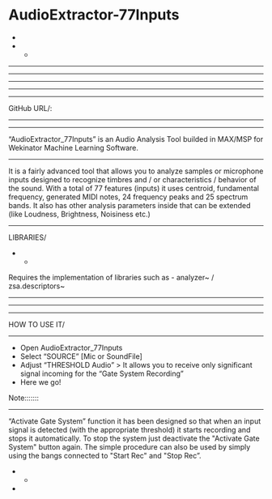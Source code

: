 # AudioExtractor-77Inputs
-
- -
- - - 
- - - -
- - - - - 
- - - - - - 
- - - - - - - - - - - - - - - - - - - - - - - - - - - - - - - - - - - - 

GitHub URL/: 
- - - - - - 
- - - - - 

“AudioExtractor_77Inputs” is an Audio Analysis Tool builded in MAX/MSP for Wekinator 
Machine Learning Software.

- - - -
It is a fairly advanced tool that allows you to analyze samples or microphone inputs 
designed to recognize timbres and / or characteristics / behavior of the sound.
With a total of 77 features (inputs) it uses centroid, fundamental frequency, generated MIDI notes, 
24 frequency peaks and 25 spectrum bands.
It also has other analysis parameters inside that can be extended (like Loudness, Brightness, Noisiness etc.)

- - - 
LIBRARIES/
- - 
Requires the implementation of libraries such as - analyzer~ /  zsa.descriptors~

- - - - - - 
- - - - - 
- - - -
HOW TO USE IT/
- - - 
- Open AudioExtractor_77Inputs
- Select “SOURCE” [Mic or SoundFile]
- Adjust “THRESHOLD Audio” > It allows you to receive only significant signal incoming for the “Gate System Recording”
- Here we go!

Note::::::: 
- - -
“Activate Gate System” function it has been designed so that when an input signal is detected (with the appropriate threshold) it starts recording and stops it automatically. To stop the system just deactivate the "Activate Gate System" button again. The simple procedure can also be used by simply using the bangs connected to "Start Rec" and "Stop Rec”.

- -
-
